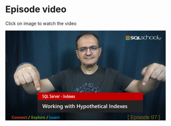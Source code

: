 # Episode video

Click on image to watch the video

[![Watch the video](./ytimage.png)](https://youtu.be/bVZmNN8ZAvo)
